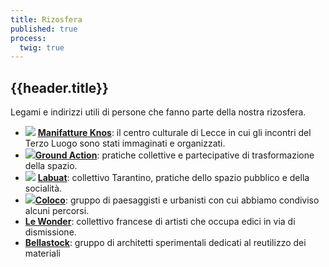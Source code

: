 ```yaml
---
title: Rizosfera
published: true
process:
  twig: true
---
```

<h2>{{header.title}}</h2>
Legami e indirizzi utili di persone che fanno parte della nostra rizosfera.

* ![](https://www.manifattureknos.org/favicon.ico) [**Manifatture Knos**](https://www.manifattureknos.org/knos/): il centro culturale di Lecce in cui gli incontri del Terzo Luogo sono stati immaginati e organizzati.  
* ![](https://www.groundaction.eu/favicon.ico)[**Ground Action**](https://www.groundaction.eu/): pratiche collettive e partecipative di trasformazione della spazio.  
* ![](https://labuat.wordpress.com/favicon.ico) [**Labuat**](https://labuat.wordpress.com/): collettivo Tarantino, pratiche dello spazio pubblico e della socialità.  
* ![](https://www.coloco.org/favico.ico)[**Coloco**](https://www.coloco.org/): gruppo di paesaggisti e urbanisti con cui abbiamo condiviso alcuni percorsi.
* [**Le Wonder**](https://lewonder.com): collettivo francese di artisti che occupa edici in via di dismissione.
* [**Bellastock**](https://www.bellastock.com/): gruppo di architetti sperimentali dedicati al reutilizzo dei materiali 
